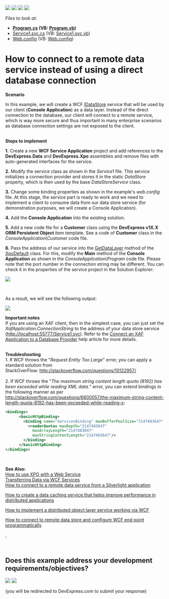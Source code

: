 <!-- default badges list -->
![](https://img.shields.io/endpoint?url=https://codecentral.devexpress.com/api/v1/VersionRange/128585592/13.1.7%2B)
[![](https://img.shields.io/badge/Open_in_DevExpress_Support_Center-FF7200?style=flat-square&logo=DevExpress&logoColor=white)](https://supportcenter.devexpress.com/ticket/details/E4930)
[![](https://img.shields.io/badge/📖_How_to_use_DevExpress_Examples-e9f6fc?style=flat-square)](https://docs.devexpress.com/GeneralInformation/403183)
[![](https://img.shields.io/badge/💬_Leave_Feedback-feecdd?style=flat-square)](#does-this-example-address-your-development-requirementsobjectives)
<!-- default badges end -->
<!-- default file list -->
*Files to look at*:

* **[Program.cs](./CS/ConsoleApplication1/Program.cs) (VB: [Program.vb](./VB/ConsoleApplication1/Program.vb))**
* [Service1.svc.cs](./CS/WcfService1/Service1.svc.cs) (VB: [Service1.svc.vb](./VB/WcfService1/Service1.svc.vb))
* [Web.config](./CS/WcfService1/Web.config) (VB: [Web.config](./VB/WcfService1/Web.config))
<!-- default file list end -->
# How to connect to a remote data service instead of using a direct database connection


<p><strong>Scenario</strong></p>
<p>In this example, we will create a WCF <a href="http://help.devexpress.com/#CoreLibraries/clsDevExpressXpoDBIDataStoretopic"><u>IDataStore</u></a> service that will be used by our client (<strong>Console Application</strong>) as a data layer. Instead of the direct connection to the database, our client will connect to a remote service, which is way more secure and thus important in many enterprise scenarios as database connection settings are not exposed to the client.</p>
<p><strong><br> Steps to implement</strong></p>
<p><strong>1.</strong> Create a new <strong>WCF Service Application</strong> project and add references to the <strong>DevExpress.Data</strong> and <strong>DevExpress.Xpo</strong> assemblies and remove files with auto-generated interfaces for the service.</p>
<p><strong>2.</strong> Modify the service class as shown in the <em>Service1</em> file. This service initializes a connection provider and stores it in the static <em>DataStore </em>property, which is then used by the base <em>DataStoreService </em>class.</p>
<p><strong>3.</strong> Change some binding properties as shown in the example's<em> web.config</em> file. At this stage, the service part is ready to work and we need to implement a client to consume data from our data store service (for demonstration purposes, we will create a Console Application).</p>
<p><strong>4.</strong> Add the <strong>Console Application</strong> into the existing solution.</p>
<p><strong>5.</strong> Add a new code file for a <strong>Customer</strong> class using the <strong>DevExpress v1X.X ORM Persistent Object </strong>item template. See a code of <strong>Customer</strong> class in the <em>ConsoleApplication\Customer</em> code file.</p>
<p><strong>6.</strong> Pass the address of our service into the <a href="http://documentation.devexpress.com/#XPO/DevExpressXpoXpoDefault_GetDataLayertopic"><u>GetDataLayer</u></a> method of the <a href="http://documentation.devexpress.com/#XPO/clsDevExpressXpoXpoDefaulttopic"><u>XpoDefault</u></a> class. For this, modify the <strong>Main</strong> method of the <strong>Console Application</strong> as shown in the <em>ConsoleApplication\Program</em> code file. Please note that the port number in the connection string may be different. You can check it in the properties of the service project in the Solution Explorer:</p>
<p><img src="https://raw.githubusercontent.com/DevExpress-Examples/how-to-connect-to-a-remote-data-service-instead-of-using-a-direct-database-connection-e4930/13.1.7+/media/3d4ab490-98e6-4cb4-acce-1cc6f70db881.png"></p>
<br>
<p>As a result, we will see the following output:</p>
<p><img src="https://raw.githubusercontent.com/DevExpress-Examples/how-to-connect-to-a-remote-data-service-instead-of-using-a-direct-database-connection-e4930/13.1.7+/media/d85f8375-4b16-4e74-8843-301bd1cac92f.png"></p>
<p><strong>Important notes</strong><br> If you are using an XAF client, then in the simplest case, you can just set the <em>XafApplication.ConnectionString</em> to the address of your data store service (<a href="http://localhost:55777/Service1.svc">http://localhost:55777/Service1.svc</a>). Refer to the <a href="http://documentation.devexpress.com/#Xaf/CustomDocument3155"><u>Connect an XAF Application to a Database Provider</u></a> help article for more details.<br><br></p>
<p><strong>Troubleshooting</strong><br>1. If WCF throws the "<em>Request Entity Too Large</em>" error, you can apply a standard solution from StackOverFlow: <a href="http://stackoverflow.com/questions/10122957/">http://stackoverflow.com/questions/10122957/</a><br><br>2. If WCF throws the "<em>The maximum string content length quota (8192) has been exceeded while reading XML data.</em>" error, you can extend bindings in the following manner as per <a href="http://stackoverflow.com/questions/6600057/the-maximum-string-content-length-quota-8192-has-been-exceeded-while-reading-x">http://stackoverflow.com/questions/6600057/the-maximum-string-content-length-quota-8192-has-been-exceeded-while-reading-x</a>:</p>


```xml
<bindings>
      <basicHttpBinding>
        <binding name="ServicesBinding" maxBufferPoolSize="2147483647" maxReceivedMessageSize="2147483647" maxBufferSize="2147483647" transferMode="Streamed" >
          <readerQuotas maxDepth="2147483647"
            maxArrayLength="2147483647"
            maxStringContentLength="2147483647"/>
        </binding>
      </basicHttpBinding>
</bindings>
```


<p> </p>
<p><strong>See Also:<br> </strong><a href="https://www.devexpress.com/Support/Center/p/AK3911">How to use XPO with a Web Service</a><u><br> </u><a href="http://documentation.devexpress.com/#XPO/CustomDocument10018"><u>Transferring Data via WCF Services</u></a><u><br> </u><a href="https://www.devexpress.com/Support/Center/p/E4993">How to connect to a remote data service from a Silverlight application</a></p>
<p><a href="https://www.devexpress.com/Support/Center/p/E4932">How to create a data caching service that helps improve performance in distributed applications</a></p>
<p><a href="https://www.devexpress.com/Support/Center/p/E5072">How to implement a distributed object layer service working via WCF</a></p>
<p><a href="https://www.devexpress.com/Support/Center/p/E5137">How to connect to remote data store and configure WCF end point programmatically</a></p>
<p><a href="https://www.devexpress.com/Support/Center/p/E4932"> </a></p>

<br/>


<!-- feedback -->
## Does this example address your development requirements/objectives?

[<img src="https://www.devexpress.com/support/examples/i/yes-button.svg"/>](https://www.devexpress.com/support/examples/survey.xml?utm_source=github&utm_campaign=XPO_how-to-connect-to-a-remote-data-service-instead-of-using-a-direct-database-connection-e4930&~~~was_helpful=yes) [<img src="https://www.devexpress.com/support/examples/i/no-button.svg"/>](https://www.devexpress.com/support/examples/survey.xml?utm_source=github&utm_campaign=XPO_how-to-connect-to-a-remote-data-service-instead-of-using-a-direct-database-connection-e4930&~~~was_helpful=no)

(you will be redirected to DevExpress.com to submit your response)
<!-- feedback end -->

